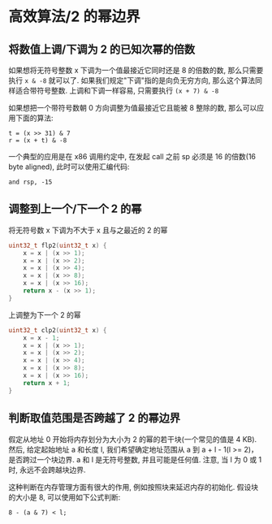 # 高效算法/2 的幂边界

## 将数值上调/下调为 2 的已知次幂的倍数

如果想将无符号整数 x 下调为一个值最接近它同时还是 8 的倍数的数, 那么只需要执行 `x & -8` 就可以了. 如果我们规定"下调"指的是向负无穷方向, 那么这个算法同样适合带符号整数. 上调和下调一样容易, 只需要执行 `(x + 7) & -8`

如果想把一个带符号数朝 0 方向调整为值最接近它且能被 8 整除的数, 那么可以应用下面的算法:

```text
t = (x >> 31) & 7
r = (x + t) & -8
```

一个典型的应用是在 x86 调用约定中, 在发起 call 之前 sp 必须是 16 的倍数(16 byte aligned), 此时可以使用汇编代码:

```text
and rsp, -15
```

## 调整到上一个/下一个 2 的幂

将无符号数 x 下调为不大于 x 且与之最近的 2 的幂

```c
uint32_t flp2(uint32_t x) {
    x = x | (x >> 1);
    x = x | (x >> 2);
    x = x | (x >> 4);
    x = x | (x >> 8);
    x = x | (x >> 16);
    return x - (x >> 1);
}
```

上调整为下一个 2 的幂

```c
uint32_t clp2(uint32_t x) {
    x = x - 1;
    x = x | (x >> 1);
    x = x | (x >> 2);
    x = x | (x >> 4);
    x = x | (x >> 8);
    x = x | (x >> 16);
    return x + 1;
}
```

## 判断取值范围是否跨越了 2 的幂边界

假定从地址 0 开始将内存划分为大小为 2 的幂的若干块(一个常见的值是 4 KB). 然后, 给定起始地址 a 和长度 l, 我们希望确定地址范围从 a 到 a + l - 1(l >= 2)，是否跨过一个块边界. a 和 l 是无符号整数, 并且可能是任何值. 注意, 当 l 为 0 或 1 时, 永远不会跨越块边界.

这种判断在内存管理方面有很大的作用, 例如按照块来延迟内存的初始化. 假设块的大小是 8, 可以使用如下公式判断:

```text
8 - (a & 7) < l;
```
